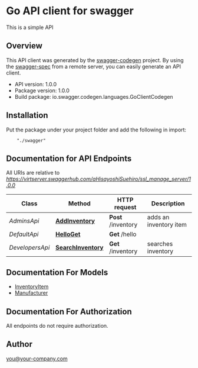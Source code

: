 # Go API client for swagger

This is a simple API

## Overview
This API client was generated by the [swagger-codegen](https://github.com/swagger-api/swagger-codegen) project.  By using the [swagger-spec](https://github.com/swagger-api/swagger-spec) from a remote server, you can easily generate an API client.

- API version: 1.0.0
- Package version: 1.0.0
- Build package: io.swagger.codegen.languages.GoClientCodegen

## Installation
Put the package under your project folder and add the following in import:
```
    "./swagger"
```

## Documentation for API Endpoints

All URIs are relative to *https://virtserver.swaggerhub.com/aHisayoshiSuehiro/ssl_manage_server/1.0.0*

Class | Method | HTTP request | Description
------------ | ------------- | ------------- | -------------
*AdminsApi* | [**AddInventory**](docs/AdminsApi.md#addinventory) | **Post** /inventory | adds an inventory item
*DefaultApi* | [**HelloGet**](docs/DefaultApi.md#helloget) | **Get** /hello | 
*DevelopersApi* | [**SearchInventory**](docs/DevelopersApi.md#searchinventory) | **Get** /inventory | searches inventory


## Documentation For Models

 - [InventoryItem](docs/InventoryItem.md)
 - [Manufacturer](docs/Manufacturer.md)


## Documentation For Authorization

 All endpoints do not require authorization.


## Author

you@your-company.com

